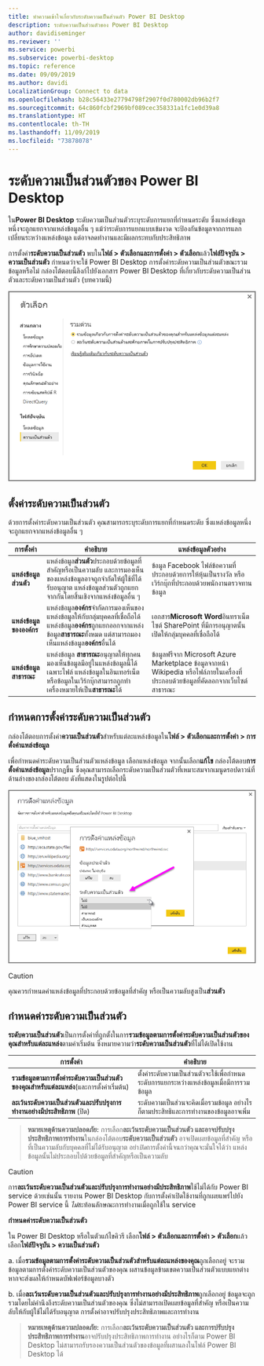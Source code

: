 ```yaml
---
title: ทำความเข้าใจเกี่ยวกับระดับความเป็นส่วนตัว Power BI Desktop
description: ระดับความเป็นส่วนตัวของ Power BI Desktop
author: davidiseminger
ms.reviewer: ''
ms.service: powerbi
ms.subservice: powerbi-desktop
ms.topic: reference
ms.date: 09/09/2019
ms.author: davidi
LocalizationGroup: Connect to data
ms.openlocfilehash: b28c56433e27794798f2907f0d780002db96b2f7
ms.sourcegitcommit: 64c860fcbf2969bf089cec358331a1fc1e0d39a8
ms.translationtype: HT
ms.contentlocale: th-TH
ms.lasthandoff: 11/09/2019
ms.locfileid: "73878078"
---
```

# <a name="power-bi-desktop-privacy-levels"></a>ระดับความเป็นส่วนตัวของ Power BI Desktop
ใน**Power BI Desktop** ระดับความเป็นส่วนตัวระบุระดับการแยกที่กำหนดระดับ ซึ่งแหล่งข้อมูลหนึ่งจะถูกแยกจากแหล่งข้อมูลอื่น ๆ แม้ว่าระดับการแยกแบบเข้มงวด จะป้องกันข้อมูลจากการแลกเปลี่ยนระหว่างแหล่งข้อมูล แต่อาจลดทำงานและมีผลกระทบกับประสิทธิภาพ

การตั้งค่า**ระดับความเป็นส่วนตัว** พบใน**ไฟล์ > ตัวเลือกและการตั้งค่า > ตัวเลือก**แล้ว**ไฟล์ปัจจุบัน > ความเป็นส่วนตัว** กำหนดว่าจะใช้ Power BI Desktop การตั้งค่าระดับความเป็นส่วนตัวขณะรวมข้อมูลหรือไม่ กล่องโต้ตอบนี้ลิงก์ไปยังเอกสาร Power BI Desktop ที่เกี่ยวกับระดับความเป็นส่วนตัวและระดับความเป็นส่วนตัว (บทความนี้)

![](media/desktop-privacy-levels/desktop_privacylevels1.png)

## <a name="configure-a-privacy-level"></a>ตั้งค่าระดับความเป็นส่วนตัว
ด้วยการตั้งค่าระดับความเป็นส่วนตัว คุณสามารถระบุระดับการแยกที่กำหนดระดับ ซึ่งแหล่งข้อมูลหนึ่งจะถูกแยกจากแหล่งข้อมูลอื่น ๆ

| การตั้งค่า | คำอธิบาย | แหล่งข้อมูลตัวอย่าง |
| --- | --- | --- |
| **แหล่งข้อมูลส่วนตัว** |แหล่งข้อมูล**ส่วนตัว**ประกอบด้วยข้อมูลที่สำคัญหรือเป็นความลับ และการมองเห็นของแหล่งข้อมูลอาจถูกจำกัดให้ผู้ใช้ที่ได้รับอนุญาต แหล่งข้อมูลส่วนตัวถูกแยกจากกันโดยสิ้นเชิงจากแหล่งข้อมูลอื่น ๆ |ข้อมูล Facebook ไฟล์ข้อความที่ประกอบด้วยการให้หุ้นเป็นรางวัล หรือเวิร์กบุ๊กที่ประกอบด้วยพนักงานตรวจทานข้อมูล |
| **แหล่งข้อมูลขององค์กร** |แหล่งข้อมูล**องค์กร**จำกัดการมองเห็นของแหล่งข้อมูลให้กับกลุ่มบุคคลที่เชื่อถือได้ แหล่งข้อมูล**องค์กร**ถูกแยกออกจากแหล่งข้อมูล**สาธารณะ**ทั้งหมด แต่สามารถมองเห็นแหล่งข้อมูล**องค์กร**อื่นได้ |เอกสาร**Microsoft Word**อินทราเน็ตไซต์ SharePoint ที่มีการอนุญาตนั้นเปิดให้กลุ่มบุคคลที่เชื่อถือได้ |
| **แหล่งข้อมูลสาธารณะ** |แหล่งข้อมูล **สาธารณะ**อนุญาตให้ทุกคนมองเห็นข้อมูลมีอยู่ในแหล่งข้อมูลนี้ได้ เฉพาะไฟล์ แหล่งข้อมูลในอินเทอร์เน็ต หรือข้อมูลในเวิร์กบุ๊กสามารถถูกทำเครื่องหมายให้เป็น**สาธารณะ**ได้ |ข้อมูลฟรีจาก Microsoft Azure Marketplace ข้อมูลจากหน้า Wikipedia หรือไฟล์ภายในเครื่องที่ประกอบด้วยข้อมูลที่คัดลอกจากเว็บไซต์สาธารณะ |

## <a name="configure-privacy-level-settings"></a>กำหนดการตั้งค่าระดับความเป็นส่วนตัว
กล่องโต้ตอบการตั้งค่า**ความเป็นส่วนตัว**สำหรับแต่ละแหล่งข้อมูลใน**ไฟล์ > ตัวเลือกและการตั้งค่า > การตั้งค่าแหล่งข้อมูล**

เพื่อกำหนดค่าระดับความเป็นส่วนตัวแหล่งข้อมูล เลือกแหล่งข้อมูล จากนั้นเลือก**แก้ไข** กล่องโต้ตอบ**การตั้งค่าแหล่งข้อมูล**ปรากฏขึ้น ซึ่งคุณสามารถเลือกระดับความเป็นส่วนตัวที่เหมาะสมจากเมนูดรอปดาวน์ที่ด้านล่างของกล่องโต้ตอบ ดังที่แสดงในรูปต่อไปนี้

![](media/desktop-privacy-levels/desktop_privacylevels2.png)

> [!CAUTION]
> คุณควรกำหนดค่าแหล่งข้อมูลที่ประกอบด้วยข้อมูลที่สำคัญ หรือเป็นความลับสูงเป็น**ส่วนตัว**
> 

## <a name="configure-privacy-levels"></a>กำหนดค่าระดับความเป็นส่วนตัว
**ระดับความเป็นส่วนตัว**เป็นการตั้งค่าที่ถูกตั้งในการ**รวมข้อมูลตามการตั้งค่าระดับความเป็นส่วนตัวของคุณสำหรับแต่ละแหล่ง**ตามค่าเริ่มต้น ซึ่งหมายความว่า**ระดับความเป็นส่วนตัว**ที่ไม่ได้เปิดใช้งาน

| การตั้งค่า | คำอธิบาย |
| --- | --- |
| **รวมข้อมูลตามการตั้งค่าระดับความเป็นส่วนตัวของคุณสำหรับแต่ละแหล่ง**(และการตั้งค่าเริ่มต้น) |ตั้งค่าระดับความเป็นส่วนตัวจะใช้เพื่อกำหนดระดับการแยกระหว่างแหล่งข้อมูลเมื่อมีการรวมข้อมูล |
| **ละเว้นระดับความเป็นส่วนตัวและปรับปรุงการทำงานอย่างมีประสิทธิภาพ** (ปิด) |ระดับความเป็นส่วนจะคิดเมื่อรวมข้อมูล อย่างไรก็ตามประสิทธิและการทำงานของข้อมูลอาจเพิ่ม |

> **หมายเหตุด้านความปลอดภัย:** การเลือก**ละเว้นระดับความเป็นส่วนตัว และอาจปรับปรุงประสิทธิภาพการทำงาน**ในกล่องโต้ตอบ**ระดับความเป็นส่วนตัว** อาจเปิดเผยข้อมูลที่สำคัญ หรือที่เป็นความลับกับบุคคลที่ไม่ได้รับอนุญาต อย่า*ปิด*การตั้งค่านี้จนกว่าคุณจะมั่นใจได้ว่า แหล่งข้อมูลนั้นไม่ประกอบไปด้วยข้อมูลที่สำคัญหรือเป็นความลับ
> 
> 

> [!CAUTION]
> การ**ละเว้นระดับความเป็นส่วนตัวและปรับปรุงการทำงานอย่างมีประสิทธิภาพ**ใช้ไม่ได้กับ Power BI service ด้วยเช่นนั้น รายงาน Power BI Desktop กับการตั้งค่าเปิดใช้งานที่ถูกเผยแพร่ไปยัง Power BI service นี้ *ไม่*สะท้อนลักษณะการทำงานเมื่อถูกใช้ใน service
> 

**กำหนดค่าระดับความเป็นส่วนตัว**

ใน Power BI Desktop หรือในตัวแก้ไขคิวรี เลือก**ไฟล์ > ตัวเลือกและการตั้งค่า > ตัวเลือก**แล้วเลือก**ไฟล์ปัจจุบัน > ความเป็นส่วนตัว**

a. เมื่อ**รวมข้อมูลตามการตั้งค่าระดับความเป็นส่วนตัวสำหรับแต่ละแหล่งของคุณ**ถูกเลือกอยู่ จะรวมข้อมูลตามการตั้งค่าระดับความเป็นส่วนตัวของคุณ ผสานข้อมูลข้ามเขตความเป็นส่วนตัวแบบแยกต่างหากจะส่งผลให้กำหนดบัฟเฟอร์ข้อมูลบางตัว

b. เมื่อ**ละเว้นระดับความเป็นส่วนตัวและปรับปรุงการทำงานอย่างมีประสิทธิภาพ**ถูกเลือกอยู่ ข้อมูลจะถูกรวมโดยไม่คำนึงถึงระดับความเป็นส่วนตัวของคุณ ซึ่งไม่สามารถเปิดเผยข้อมูลที่สำคัญ หรือเป็นความลับให้กับผู้ใช้ไม่ได้รับอนุญาต การตั้งค่าอาจปรับปรุงประสิทธิภาพและการทำงาน

> **หมายเหตุด้านความปลอดภัย:** การเลือก**ละเว้นระดับความเป็นส่วนตัว และการปรับปรุงประสิทธิภาพการทำงาน**อาจปรับปรุงประสิทธิภาพการทำงาน อย่างไรก็ตาม Power BI Desktop ไม่สามารถรับรองความเป็นส่วนตัวของข้อมูลที่ผสานลงในไฟล์ Power BI Desktop ได้
> 
> 

